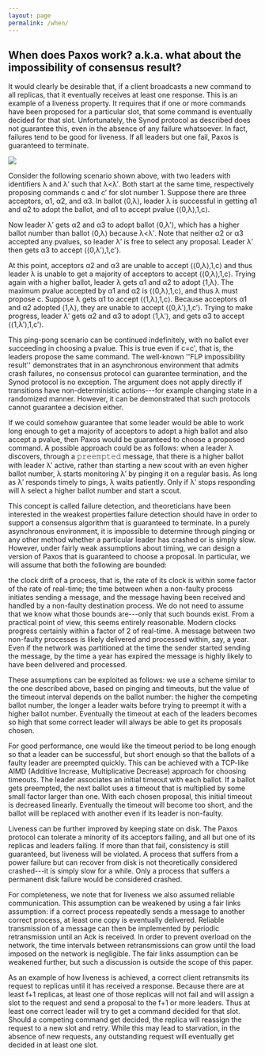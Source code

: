 ```yaml
---
layout: page
permalink: /when/
---
```


## When does Paxos work? a.k.a. what about the impossibility of consensus result?

It would clearly be desirable that, if a client broadcasts a new command to all replicas, that it eventually receives at least one response. This is an example of a liveness property. It requires that if one or more commands have been proposed for a particular slot, that some command is eventually decided for that slot. Unfortunately, the Synod protocol as described does not guarantee this, even in the absence of any failure whatsoever. In fact, failures tend to be good for liveness. If all leaders but one fail, Paxos is guaranteed to terminate.

<img src="../static/pingpong.png" />

Consider the following scenario shown above, with two leaders with identifiers λ and λ′ such that λ<λ′. Both start at the same time, respectively proposing commands c and c′ for slot number 1. Suppose there are three acceptors, α1, α2, and α3. In ballot ⟨0,λ⟩, leader λ is successful in getting α1 and α2 to adopt the ballot, and α1 to accept pvalue ⟨⟨0,λ⟩,1,c⟩.

Now leader λ′ gets α2 and α3 to adopt ballot ⟨0,λ′⟩, which has a higher ballot number than ballot ⟨0,λ⟩ because λ<λ′. Note that neither α2 or α3 accepted any pvalues, so leader λ′ is free to select any proposal. Leader λ′ then gets α3 to accept ⟨⟨0,λ′⟩,1,c′⟩.

At this point, acceptors α2 and α3 are unable to accept ⟨⟨0,λ⟩,1,c⟩ and thus leader λ is unable to get a majority of acceptors to accept ⟨⟨0,λ⟩,1,c⟩. Trying again with a higher ballot, leader λ gets α1 and α2 to adopt ⟨1,λ⟩. The maximum pvalue accepted by α1 and α2 is ⟨⟨0,λ⟩,1,c⟩, and thus λ must propose c. Suppose λ gets α1 to accept ⟨⟨1,λ⟩,1,c⟩. Because acceptors α1 and α2 adopted ⟨1,λ⟩, they are unable to accept ⟨⟨0,λ′⟩,1,c′⟩. Trying to make progress, leader λ′ gets α2 and α3 to adopt ⟨1,λ′⟩, and gets α3 to accept ⟨⟨1,λ′⟩,1,c′⟩.

This ping-pong scenario can be continued indefinitely, with no ballot ever succeeding in choosing a pvalue. This is true even if c=c′, that is, the leaders propose the same command. The well-known ''FLP impossibility result'' demonstrates that in an asynchronous environment that admits crash failures, no consensus protocol can guarantee termination, and the Synod protocol is no exception. The argument does not apply directly if transitions have non-deterministic actions---for example changing state in a randomized manner. However, it can be demonstrated that such protocols cannot guarantee a decision either.

If we could somehow guarantee that some leader would be able to work long enough to get a majority of acceptors to adopt a high ballot and also accept a pvalue, then Paxos would be guaranteed to choose a proposed command. A possible approach could be as follows: when a leader λ discovers, through a 𝚙𝚛𝚎𝚎𝚖𝚙𝚝𝚎𝚍 message, that there is a higher ballot with leader λ′ active, rather than starting a new scout with an even higher ballot number, λ starts monitoring λ′ by pinging it on a regular basis. As long as λ′ responds timely to pings, λ waits patiently. Only if λ′ stops responding will λ select a higher ballot number and start a scout.

This concept is called failure detection, and theoreticians have been interested in the weakest properties failure detection should have in order to support a consensus algorithm that is guaranteed to terminate. In a purely asynchronous environment, it is impossible to determine through pinging or any other method whether a particular leader has crashed or is simply slow. However, under fairly weak assumptions about timing, we can design a version of Paxos that is guaranteed to choose a proposal. In particular, we will assume that both the following are bounded:

the clock drift of a process, that is, the rate of its clock is within some factor of the rate of real-time;
the time between when a non-faulty process initiates sending a message, and the message having been received and handled by a non-faulty destination process.
We do not need to assume that we know what those bounds are---only that such bounds exist. From a practical point of view, this seems entirely reasonable. Modern clocks progress certainly within a factor of 2 of real-time. A message between two non-faulty processes is likely delivered and processed within, say, a year. Even if the network was partitioned at the time the sender started sending the message, by the time a year has expired the message is highly likely to have been delivered and processed.

These assumptions can be exploited as follows: we use a scheme similar to the one described above, based on pinging and timeouts, but the value of the timeout interval depends on the ballot number: the higher the competing ballot number, the longer a leader waits before trying to preempt it with a higher ballot number. Eventually the timeout at each of the leaders becomes so high that some correct leader will always be able to get its proposals chosen.

For good performance, one would like the timeout period to be long enough so that a leader can be successful, but short enough so that the ballots of a faulty leader are preempted quickly. This can be achieved with a TCP-like AIMD (Additive Increase, Multiplicative Decrease) approach for choosing timeouts. The leader associates an initial timeout with each ballot. If a ballot gets preempted, the next ballot uses a timeout that is multiplied by some small factor larger than one. With each chosen proposal, this initial timeout is decreased linearly. Eventually the timeout will become too short, and the ballot will be replaced with another even if its leader is non-faulty.

Liveness can be further improved by keeping state on disk. The Paxos protocol can tolerate a minority of its acceptors failing, and all but one of its replicas and leaders failing. If more than that fail, consistency is still guaranteed, but liveness will be violated. A process that suffers from a power failure but can recover from disk is not theoretically considered crashed---it is simply slow for a while. Only a process that suffers a permanent disk failure would be considered crashed.

For completeness, we note that for liveness we also assumed reliable communication. This assumption can be weakened by using a fair links assumption: if a correct process repeatedly sends a message to another correct process, at least one copy is eventually delivered. Reliable transmission of a message can then be implemented by periodic retransmission until an Ack is received. In order to prevent overload on the network, the time intervals between retransmissions can grow until the load imposed on the network is negligible. The fair links assumption can be weakened further, but such a discussion is outside the scope of this paper.

As an example of how liveness is achieved, a correct client retransmits its request to replicas until it has received a response. Because there are at least  f+1 replicas, at least one of those replicas will not fail and will assign a slot to the request and send a proposal to the  f+1 or more leaders. Thus at least one correct leader will try to get a command decided for that slot. Should a competing command get decided, the replica will reassign the request to a new slot and retry. While this may lead to starvation, in the absence of new requests, any outstanding request will eventually get decided in at least one slot.
